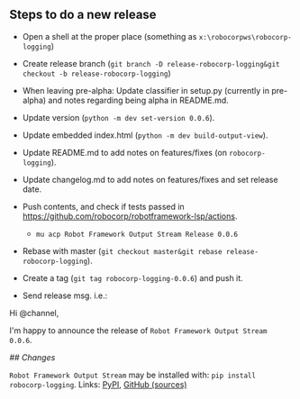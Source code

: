 
Steps to do a new release
---------------------------

- Open a shell at the proper place (something as `x:\robocorpws\robocorp-logging`)

- Create release branch (`git branch -D release-robocorp-logging&git checkout -b release-robocorp-logging`)

- When leaving pre-alpha: Update classifier in setup.py (currently in pre-alpha) and notes regarding being alpha in README.md.

- Update version (`python -m dev set-version 0.0.6`).

- Update embedded index.html (`python -m dev build-output-view`).

- Update README.md to add notes on features/fixes (on `robocorp-logging`).

- Update changelog.md to add notes on features/fixes and set release date.

- Push contents, and check if tests passed in https://github.com/robocorp/robotframework-lsp/actions.
  - `mu acp Robot Framework Output Stream Release 0.0.6`

- Rebase with master (`git checkout master&git rebase release-robocorp-logging`).

- Create a tag (`git tag robocorp-logging-0.0.6`) and push it.

- Send release msg. i.e.:

Hi @channel,

I'm happy to announce the release of `Robot Framework Output Stream 0.0.6`.

*## Changes*


`Robot Framework Output Stream` may be installed with: `pip install robocorp-logging`.
Links: [PyPI](https://pypi.org/project/robocorp-logging/), [GitHub (sources)](https://github.com/robocorp/robotframework-lsp/tree/master/robocorp-logging)